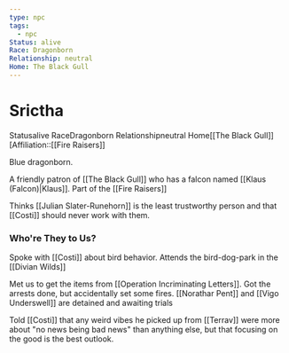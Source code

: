 ```yaml
---
type: npc
tags:
  - npc
Status: alive
Race: Dragonborn
Relationship: neutral
Home: The Black Gull
---
```


# Srictha
<span class="dataview inline-field"><span class="inline-field-key">Status</span><span class="inline-field-value">alive</span></span>
<span class="dataview inline-field"><span class="inline-field-key">Race</span><span class="inline-field-value">Dragonborn</span></span>
<span class="dataview inline-field"><span class="inline-field-key">Relationship</span><span class="inline-field-value">neutral</span></span>
<span class="dataview inline-field"><span class="inline-field-key">Home</span><span class="inline-field-value">[[The Black Gull]]</span></span>
[Affiliation::[[Fire Raisers]]

Blue dragonborn. 

A friendly patron of [[The Black Gull]] who has a falcon named [[Klaus (Falcon)|Klaus]]. Part of the [[Fire Raisers]]

Thinks [[Julian Slater-Runehorn]] is the least trustworthy person and that [[Costi]] should never work with them.

### Who're They to Us?
Spoke with [[Costi]] about bird behavior. Attends the bird-dog-park in the [[Divian Wilds]]

Met us to get the items from [[Operation Incriminating Letters]]. Got the arrests done, but accidentally set some fires. [[Norathar Pent]] and [[Vigo Underswell]] are detained and awaiting trials

Told [[Costi]] that any weird vibes he picked up from [[Terrav]] were more about "no news being bad news" than anything else, but that focusing on the good is the best outlook. 